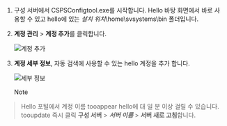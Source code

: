 1. 구성 서버에서 CSPSConfigtool.exe를 시작합니다. Hello 바탕 화면에서 바로 사용할 수 있고 hello에 있는 *설치 위치*\home\svsystems\bin 폴더입니다.
2. **계정 관리** > **계정 추가**를 클릭합니다.

    ![계정 추가](./media/site-recovery-add-vcenter-account/credentials1.png)
3. **계정 세부 정보**, 자동 검색에 사용할 수 있는 hello 계정을 추가 합니다.

    ![세부 정보](./media/site-recovery-add-vcenter-account/credentials2.png)

    > [!Note]
  > Hello 포털에서 계정 이름 tooappear hello에 대 일 분 이상 걸릴 수 있습니다. tooupdate 즉시 클릭 **구성 서버** > ***서버 이름*** > **서버 새로 고침**합니다.
